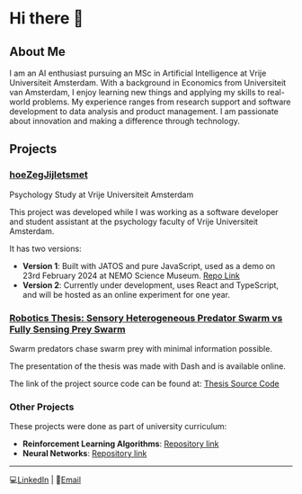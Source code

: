 # Hi there 👋

## About Me
I am an AI enthusiast pursuing an MSc in Artificial Intelligence at Vrije Universiteit Amsterdam. With a background in Economics from Universiteit van Amsterdam, I enjoy learning new things and applying my skills to real-world problems. My experience ranges from research support and software development to data analysis and product management. I am passionate about innovation and making a difference through technology.

## Projects

### [hoeZegJijIetsmet](https://hoezegjijietsmet.nl/)
Psychology Study at Vrije Universiteit Amsterdam

This project was developed while I was working as a software developer and student assistant at the psychology faculty of Vrije Universiteit Amsterdam.

It has two versions:

- **Version 1**: Built with JATOS and pure JavaScript, used as a demo on 23rd February 2024 at NEMO Science Museum. [Repo Link](https://github.com/Sergi095/hoeZegJijIetsmet.git)
- **Version 2**: Currently under development, uses React and TypeScript, and will be hosted as an online experiment for one year.

### [Robotics Thesis: Sensory Heterogeneous Predator Swarm vs Fully Sensing Prey Swarm](https://sergi095.pythonanywhere.com/)
Swarm predators chase swarm prey with minimal information possible.

The presentation of the thesis was made with Dash and is available online.

The link of the project source code can be found at: [Thesis Source Code](https://github.com/Sergi095/Vu_Thesis_Prey_Predator.git)

### Other Projects
These projects were done as part of university curriculum:
- **Reinforcement Learning Algorithms**: [Repository link](https://github.com/Sergi095/Uva_RLcourse_2023.git)
- **Neural Networks**: [Repository link](https://github.com/Sergi095/deeplearning_vu.git)

---
💻[LinkedIn](https://www.linkedin.com/in/sergiogutierrezmaury/) | 📧[Email](sergio.gutierrezmaury@gmail.com)
